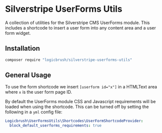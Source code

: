 # Silverstripe UserForms Utils

A collection of utilities for the Silverstripe CMS UserForms module. This
includes a shortcode to insert a user form into any content area and a user form
widget.

## Installation

```sh
composer require "logicbrush/silverstripe-userforms-utils"
```

## General Usage

To use the form shortcode we insert `[userform id="x"]` in a HTMLText area where
`x` is the user form page ID.

By default the UserForms module CSS and Javascript requirements will be loaded
when using the shortcode. This can be turned off by setting the following in a
`yml` config file:

```yml
Logicbrush\UserFormsUtils\Shortcodes\UserFormShortcodeProvider:
  block_default_userforms_requirements: true
```
